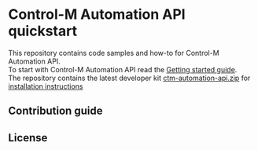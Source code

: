# Control-M Automation API quickstart

This repository contains code samples and how-to for Control-M Automation API.  
To start with Control-M Automation API read the [Getting started guide](https://docs.bmc.com/docs/display/public/workloadautomation/Control-M+Automation+API+-+Getting+Started+Guide).  
The repository contains the latest developer kit [ctm-automation-api.zip](/ctm-automation-api.zip) for [installation instructions](https://docs.bmc.com/docs/display/public/workloadautomation/Control-M+Automation+API+-+Installation)

## Contribution guide
## License
